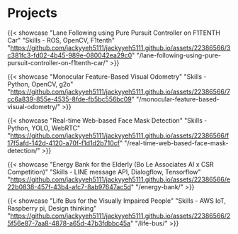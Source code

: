 # Projects


{{< showcase "Lane Following using Pure Pursuit Controller on F1TENTH Car" "Skills - ROS, OpenCV, F1tenth" "https://github.com/jackyyeh5111/jackyyeh5111.github.io/assets/22386566/3c381fc3-fd02-4b45-989e-080042ea29c0" "/lane-following-using-pure-pursuit-controller-on-f1tenth-car/" >}}

{{< showcase 
"Monocular Feature-Based Visual Odometry" 
"Skills - Python, OpenCV, g2o" 
"https://github.com/jackyyeh5111/jackyyeh5111.github.io/assets/22386566/7cc6a839-855e-4535-8fde-fb5bc556bc09" 
"/monocular-feature-based-visual-odometry/" >}}

{{< showcase 
"Real-time Web-based Face Mask Detection" 
"Skills - Python, YOLO, WebRTC" 
"https://github.com/jackyyeh5111/jackyyeh5111.github.io/assets/22386566/f17f5afd-142d-4120-a70f-f1d1d2b710cf" 
"/real-time-web-based-face-mask-detection/" >}}

{{< showcase 
"Energy Bank for the Elderly (Bo Le Associates AI x CSR Competition)" 
"Skills - LINE message API, Dialogflow, Tensorflow" 
"https://github.com/jackyyeh5111/jackyyeh5111.github.io/assets/22386566/e22b0838-457f-43b4-afc7-8ab97647ac5d"
"/energy-bank/" >}}

{{< showcase 
"Life Bus for the Visually Impaired People" 
"Skills - AWS IoT, Raspberry pi, Design thinking" 
"https://github.com/jackyyeh5111/jackyyeh5111.github.io/assets/22386566/25f56e87-7aa8-4878-a65d-47b3fdbbc45a"
"/life-bus/" >}}


